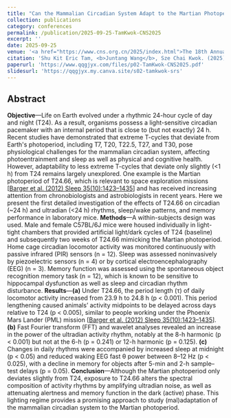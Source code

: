 ```yaml
---
title: "Can the Mammalian Circadian System Adapt to the Martian Photoperiod?"
collection: publications
category: conferences
permalink: /publication/2025-09-25-TamKwok-CNS2025
excerpt: ''
date: 2025-09-25
venue: '<a href="https://www.cns.org.cn/2025/index.html">The 18th Annual Meeting of Chinese Neuroscience Society (CNS 2025)</a>'
citation: 'Shu Kit Eric Tam, <b>Juntang Wang</b>, Sze Chai Kwok. (2025). &quot;Can the mammalian circadian system adapt to the Martian photoperiod?&quot; <i>The 18th Annual Meeting of Chinese Neuroscience Society (CNS 2025)</i>. Available at: <a href="https://www.qqgjyx.com/files/p02-TamKwok-CNS2025.pdf">https://www.qqgjyx.com/files/p02-TamKwok-CNS2025.pdf</a>'
paperurl: 'https://www.qqgjyx.com/files/p02-TamKwok-CNS2025.pdf'
slidesurl: 'https://qqgjyx.my.canva.site/s02-tamkwok-srs'
---
```


## Abstract

**Objective**—Life on Earth evolved under a rhythmic 24-hour cycle of day and night (T24). As a result, organisms possess a light-sensitive circadian pacemaker with an internal period that is close to (but not exactly) 24 h. Recent studies have demonstrated that extreme T-cycles that deviate from Earth's photoperiod, including T7, T20, T22.5, T27, and T30, pose physiological challenges for the mammalian circadian system, affecting photoentrainment and sleep as well as physical and cognitive health. However, adaptability to less extreme T-cycles that deviate only slightly (<1 h) from T24 remains largely unexplored. One example is the Martian photoperiod of T24.66, which is relevant to space exploration missions [[Barger et al. (2012) Sleep 35(10):1423–1435](https://pubmed.ncbi.nlm.nih.gov/23024441/)] and has received increasing attention from chronobiologists and astrobiologists in recent years. Here we present the first detailed investigation of the effects of T24.66 on circadian (~24 h) and ultradian (<24 h) rhythms, sleep/wake patterns, and memory performance in laboratory mice. **Methods**—A within-subjects design was used. Male and female C57BL/6J mice were housed individually in light-tight chambers that provided artificial light/dark cycles of T24 (baseline) and subsequently two weeks of T24.66 mimicking the Martian photoperiod. Home cage circadian locomotor activity was monitored continuously with passive infrared (PIR) sensors (n = 12). Sleep was assessed noninvasively by piezoelectric sensors (n = 4) or by cortical electroencephalography (EEG) (n = 3). Memory function was assessed using the spontaneous object recognition memory task (n = 12), which is known to be sensitive to hippocampal dysfunction as well as sleep and circadian rhythm disturbance. **Results**—**(a)** Under T24.66, the period length (τ) of daily locomotor activity increased from 23.9 h to 24.8 h (p < 0.001). This period lengthening caused animals’ activity midpoints to be delayed across days relative to T24 (p < 0.005), similar to people working under the Phoenix Mars Lander (PML) mission [[Barger et al. (2012) Sleep 35(10):1423–1435](https://pubmed.ncbi.nlm.nih.gov/23024441/)]. **(b)** Fast Fourier transform (FFT) and wavelet analyses revealed an increase in the power of the ultradian activity rhythm, notably at the 8-h harmonic (p < 0.001) but not at the 6-h (p = 0.241) or 12-h harmonic (p = 0.125). **(c)** Changes in daily rhythms were accompanied by increased sleep at midnight (p < 0.05) and reduced waking EEG fast θ power between 8–12 Hz (p < 0.025), with a decline in memory for objects after 5-min and 2-h sample–test delays (p = 0.05). **Conclusion**—Although the Martian photoperiod only deviates slightly from T24, exposure to T24.66 alters the spectral composition of activity rhythms by amplifying ultradian noise, as well as attenuating alertness and memory function in the dark (active) phase. This lighting regime provides a promising approach to study (mal)adaptation of the mammalian circadian system to the Martian photoperiod.
